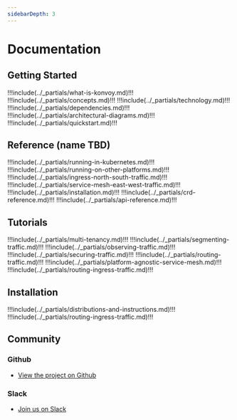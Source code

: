 ```yaml
---
sidebarDepth: 3
---
```


# Documentation

<!--
## Table of Contents
[[toc]]
-->

## Getting Started
!!!include(../_partials/what-is-konvoy.md)!!!
!!!include(../_partials/concepts.md)!!!
!!!include(../_partials/technology.md)!!!
!!!include(../_partials/dependencies.md)!!!
!!!include(../_partials/architectural-diagrams.md)!!!
!!!include(../_partials/quickstart.md)!!!

## Reference (name TBD)
!!!include(../_partials/running-in-kubernetes.md)!!!
!!!include(../_partials/running-on-other-platforms.md)!!!
!!!include(../_partials/ingress-north-south-traffic.md)!!!
!!!include(../_partials/service-mesh-east-west-traffic.md)!!!
!!!include(../_partials/installation.md)!!!
!!!include(../_partials/crd-reference.md)!!!
!!!include(../_partials/api-reference.md)!!!

## Tutorials
!!!include(../_partials/multi-tenancy.md)!!!
!!!include(../_partials/segmenting-traffic.md)!!!
!!!include(../_partials/observing-traffic.md)!!!
!!!include(../_partials/securing-traffic.md)!!!
!!!include(../_partials/routing-traffic.md)!!!
!!!include(../_partials/platform-agnostic-service-mesh.md)!!!
!!!include(../_partials/routing-ingress-traffic.md)!!!

## Installation
!!!include(../_partials/distributions-and-instructions.md)!!!
!!!include(../_partials/routing-ingress-traffic.md)!!!

## Community

### Github
* [View the project on Github](#)

### Slack
* [Join us on Slack](#)